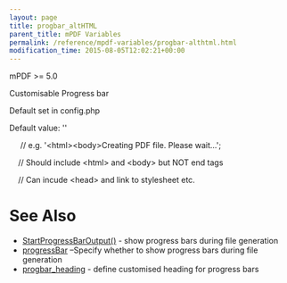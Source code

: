 ```yaml
---
layout: page
title: progbar_altHTML
parent_title: mPDF Variables
permalink: /reference/mpdf-variables/progbar-althtml.html
modification_time: 2015-08-05T12:02:21+00:00
---
```


mPDF &gt;= 5.0

Customisable Progress bar

Default set in config.php

Default value: ''

&nbsp;&nbsp;&nbsp;&nbsp; // e.g. '&lt;html&gt;&lt;body&gt;Creating PDF file. Please wait...';

&nbsp;&nbsp;&nbsp; // Should include &lt;html&gt; and &lt;body&gt; but NOT end tags

&nbsp;&nbsp;&nbsp; // Can incude &lt;head&gt; and link to stylesheet etc.

# See Also

<ul>
<li class="manual_boxlist"><a href="{{ "/reference/mpdf-functions/startprogressbaroutput.html" | prepend: site.baseurl }}">StartProgressBarOutput()</a> - show progress bars during file generation</li>
<li class="manual_boxlist"><a href="{{ "/reference/mpdf-variables/progressbar.html" | prepend: site.baseurl }}">progressBar</a> –Specify whether to show progress bars during file generation</li>
<li class="manual_boxlist"><a href="{{ "/reference/mpdf-variables/progbar-heading.html" | prepend: site.baseurl }}">progbar_heading</a> - define customised heading for progress bars</li>
</ul>
